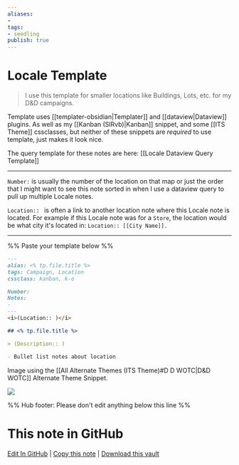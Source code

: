 ```yaml
---
aliases: 
- 
tags:
- seedling
publish: true
---
```


# Locale Template

> I use this template for smaller locations like Buildings, Lots, etc. for my D&D campaigns.

Template uses [[templater-obsidian|Templater]] and [[dataview|Dataview]] plugins. As well as my [[Kanban (SlRvb)|Kanban]] snippet, and some [[ITS Theme]] cssclasses, but neither of these snippets are *required* to use template, just makes it look nice.

The query template for these notes are here: [[Locale Dataview Query Template]]

---
`Number:` is usually the number of the location on that map or just the order that I might want to see this note sorted in when I use a dataview query to pull up multiple Locale notes.

`Location:: ` is often a link to another location note where this Locale note is located. For example if this Locale note was for a `Store`, the location would be what city it's located in: `Location:: [[City Name]].`

---
%% Paste your template below %%

```markdown
---
alias: <% tp.file.title %>
tags: Campaign, Location
cssclass: kanban, k-o

Number: 
Notes: 
- 
---
<i>(Location:: )</i>

## <% tp.file.title %>

> (Description:: )

- Bullet list notes about location
```

Image using the [[All Alternate Themes (ITS Theme)#D D WOTC\|D&D WOTC]] Alternate Theme Snippet.

[![](https://raw.githubusercontent.com/SlRvb/Obsidian--ITS-Theme/main/Images/Note-Showcase/T-DnD--Locale.png)](https://raw.githubusercontent.com/SlRvb/Obsidian--ITS-Theme/main/Images/Note-Showcase/T-DnD--Locale.png)

%% Hub footer: Please don't edit anything below this line %%

# This note in GitHub

<span class="git-footer">[Edit In GitHub](https://github.dev/obsidian-community/obsidian-hub/blob/main/03%20-%20Showcases%20%26%20Templates/Templates/TTRPG%20notes/Locale%20Template.md "git-hub-edit-note") | [Copy this note](https://raw.githubusercontent.com/obsidian-community/obsidian-hub/main/03%20-%20Showcases%20%26%20Templates/Templates/TTRPG%20notes/Locale%20Template.md "git-hub-copy-note") | [Download this vault](https://github.com/obsidian-community/obsidian-hub/archive/refs/heads/main.zip "git-hub-download-vault") </span>